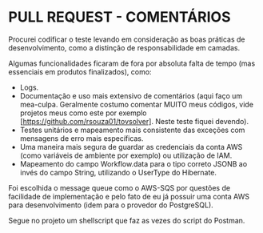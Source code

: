 # PULL REQUEST - COMENTÁRIOS

Procurei codificar o teste levando em consideração as boas práticas de desenvolvimento, como a distinção de responsabilidade em camadas.

Algumas funcionalidades ficaram de fora por absoluta falta de tempo (mas essenciais em produtos finalizados), como:

- Logs.
- Documentação e uso mais extensivo de comentários (aqui faço um mea-culpa. Geralmente costumo comentar MUITO meus códigos, vide projetos meus como este por exemplo 
 [https://github.com/rsouza01/tovsolver]. Neste teste fiquei devendo).
- Testes unitários e mapeamento mais consistente das exceções com mensagens de erro mais específicas.
- Uma maneira mais segura de guardar as credenciais da conta AWS (como variáveis de ambiente por exemplo) ou utilização de IAM. 
- Mapeamento do campo Workflow.data para o tipo correto JSONB ao invés do campo String, utilizando o UserType do Hibernate.

Foi escolhida o message queue como o AWS-SQS por questões de facilidade de implementação e pelo fato de eu já possuir uma conta AWS para desenvolvimento (idem para o provedor do PostgreSQL).

Segue no projeto um shellscript que faz as vezes do script do Postman.  
